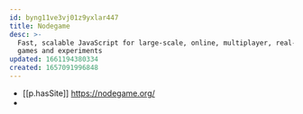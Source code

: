 ```yaml
---
id: byng11ve3vj01z9yxlar447
title: Nodegame
desc: >-
  Fast, scalable JavaScript for large-scale, online, multiplayer, real-time
  games and experiments
updated: 1661194380334
created: 1657091996848
---
```


- [[p.hasSite]] https://nodegame.org/
- 
